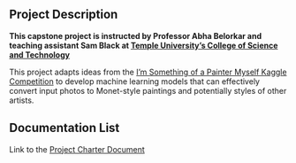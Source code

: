 ## Project Description
**This capstone project is instructed by Professor Abha Belorkar and teaching assistant Sam Black at [Temple University’s College of Science and Technology](https://cst.temple.edu/)**

This project adapts ideas from the [I’m Something of a Painter Myself Kaggle Competition](https://www.kaggle.com/c/gan-getting-started/overview) to develop machine learning models that can effectively convert input photos to Monet-style paintings and potentially styles of other artists.

## Documentation List
Link to the [Project Charter Document](https://github.com/WayneJWZLemon/CIS4496-GANs-Project/blob/main/Docs/Project_Charter.md)
